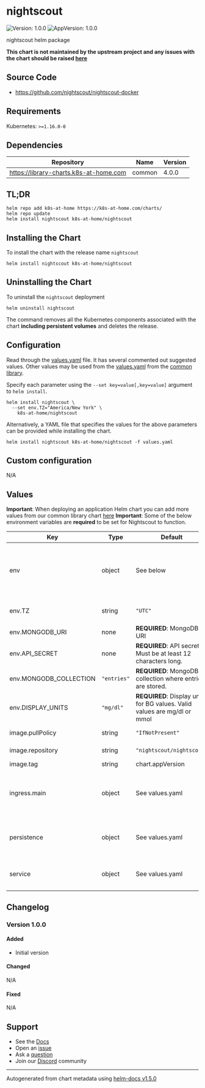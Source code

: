 # nightscout

![Version: 1.0.0](https://img.shields.io/badge/Version-1.0.0-informational?style=flat-square) ![AppVersion: 1.0.0](https://img.shields.io/badge/AppVersion-1.0.0-informational?style=flat-square)

nightscout helm package

**This chart is not maintained by the upstream project and any issues with the chart should be raised [here](https://github.com/k8s-at-home/charts/issues/new/choose)**

## Source Code

* <https://github.com/nightscout/nightscout-docker>

## Requirements

Kubernetes: `>=1.16.0-0`

## Dependencies

| Repository | Name | Version |
|------------|------|---------|
| https://library-charts.k8s-at-home.com | common | 4.0.0 |

## TL;DR

```console
helm repo add k8s-at-home https://k8s-at-home.com/charts/
helm repo update
helm install nightscout k8s-at-home/nightscout
```

## Installing the Chart

To install the chart with the release name `nightscout`

```console
helm install nightscout k8s-at-home/nightscout
```

## Uninstalling the Chart

To uninstall the `nightscout` deployment

```console
helm uninstall nightscout
```

The command removes all the Kubernetes components associated with the chart **including persistent volumes** and deletes the release.

## Configuration

Read through the [values.yaml](./values.yaml) file. It has several commented out suggested values.
Other values may be used from the [values.yaml](https://github.com/k8s-at-home/library-charts/tree/main/charts/stable/common/values.yaml) from the [common library](https://github.com/k8s-at-home/library-charts/tree/main/charts/stable/common).

Specify each parameter using the `--set key=value[,key=value]` argument to `helm install`.

```console
helm install nightscout \
  --set env.TZ="America/New York" \
    k8s-at-home/nightscout
```

Alternatively, a YAML file that specifies the values for the above parameters can be provided while installing the chart.

```console
helm install nightscout k8s-at-home/nightscout -f values.yaml
```

## Custom configuration

N/A

## Values

**Important**: When deploying an application Helm chart you can add more values from our common library chart [here](https://github.com/k8s-at-home/library-charts/tree/main/charts/stable/common)
**Important**: Some of the below environment variables are **required** to be set for Nightscout to function.

| Key | Type | Default | Description |
|-----|------|---------|-------------|
| env | object | See below | environment variables. See more environment variables in the [Nightscout documentation](https://github.com/nightscout/cgm-remote-monitor#environments). |
| env.TZ | string | `"UTC"` | Set the container timezone |
| env.MONGODB_URI | none | **REQUIRED**: MongoDB URI |
| env.API_SECRET | none | **REQUIRED**: API secret. Must be at least 12 characters long. |
| env.MONGODB_COLLECTION | `"entries"` | **REQUIRED**: MongoDB collection where entries are stored. |
| env.DISPLAY_UNITS | `"mg/dl"` | **REQUIRED**: Display units for BG values. Valid values are mg/dl or mmol |
| image.pullPolicy | string | `"IfNotPresent"` | image pull policy |
| image.repository | string | `"nightscout/nightscout"` | image repository |
| image.tag | string | chart.appVersion | image tag |
| ingress.main | object | See values.yaml | Enable and configure ingress settings for the chart under this key. |
| persistence | object | See values.yaml | Configure persistence settings for the chart under this key. |
| service | object | See values.yaml | Configures service settings for the chart. |

## Changelog

### Version 1.0.0

#### Added

- Initial version

#### Changed

N/A

#### Fixed

N/A

## Support

- See the [Docs](https://docs.k8s-at-home.com/our-helm-charts/getting-started/)
- Open an [issue](https://github.com/k8s-at-home/charts/issues/new/choose)
- Ask a [question](https://github.com/k8s-at-home/organization/discussions)
- Join our [Discord](https://discord.gg/sTMX7Vh) community

----------------------------------------------
Autogenerated from chart metadata using [helm-docs v1.5.0](https://github.com/norwoodj/helm-docs/releases/v1.5.0)

